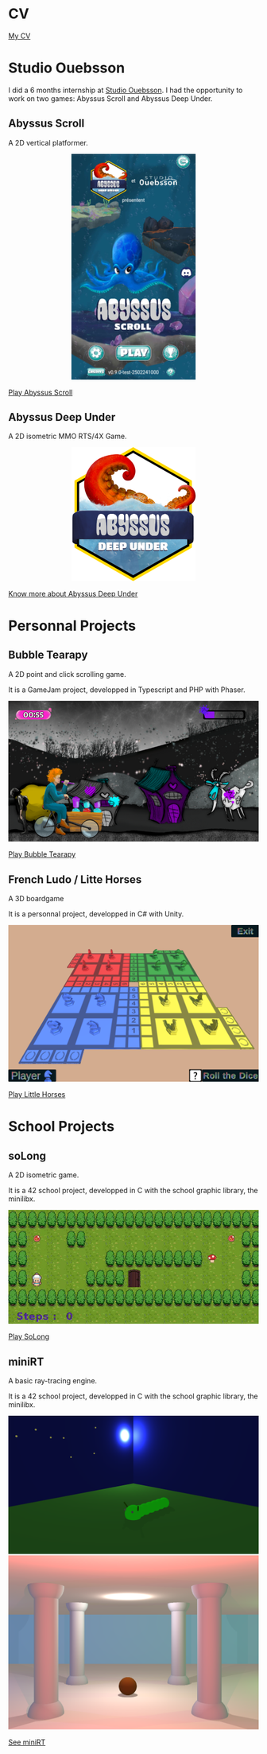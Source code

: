 # CV

[My CV](./assets/CV_Margaux_Riant.pdf)

# Studio Ouebsson

I did a 6 months internship at [Studio Ouebsson](https://studio.ouebsson.fr/).
I had the opportunity to work on two games: Abyssus Scroll and Abyssus Deep Under.

## Abyssus Scroll

A 2D vertical platformer.

<center>
    <img src="./assets/img/AbyssusScroll.jpg" alt="Abyssus Scroll" width="250"/>
</center>

[Play Abyssus Scroll](./AbyssusScroll.html)

## Abyssus Deep Under

A 2D isometric MMO RTS/4X Game.

<center>
    <img src="./assets/img/logoADU.png" alt="Abyssus Scroll" width="250"/>
</center>

[Know more about Abyssus Deep Under](./AbyssusDeepUnder.html)

# Personnal Projects

## Bubble Tearapy

A 2D point and click scrolling game.

It is a GameJam project, developped in Typescript and PHP with Phaser.

![BubbleTearapy](./assets/img/bubbletearapy.png)

[Play Bubble Tearapy](./BubbleTearapy.html)

## French Ludo / Litte Horses

A 3D boardgame

It is a personnal project, developped in C# with Unity.

![LittleHorses](./assets/img/LittleHorses.png)

[Play Little Horses](./FrenchLudo.html)

# School Projects

## soLong

A 2D isometric game.

It is a 42 school project, developped in C with the school graphic library, the minilibx.

![SoLong](./assets/img/SoLong.gif)

[Play SoLong](./soLong.html)

## miniRT

A basic ray-tracing engine.

It is a 42 school project, developped in C with the school graphic library, the minilibx.

![miniRT](./assets/img/miniRT_caterpillar.png) 
![miniRT](./assets/img/miniRT_columns.png)

[See miniRT](./miniRT.html)
